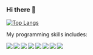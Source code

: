 ### Hi there 👋

[![Top Langs](https://github-readme-stats.vercel.app/api/top-langs/?username=anuraghazra&layout=compact)](https://github.com/anuraghazra/github-readme-stats)

My programming skills includes:

<img align=left src="https://img.shields.io/badge/HTML5-E34F26?style=for-the-badge&logo=html5&logoColor=white"/>
<img align=left src="https://img.shields.io/badge/CSS3-1572B6?style=for-the-badge&logo=css3&logoColor=white"/>
<img align=left src="https://img.shields.io/badge/React-20232A?style=for-the-badge&logo=react&logoColor=61DAFB"/>
<img align=left src="https://img.shields.io/badge/JavaScript-323330?style=for-the-badge&logo=javascript&logoColor=F7DF1E"/>
<img align=left src="https://img.shields.io/badge/Node.js-339933?style=for-the-badge&logo=nodedotjs&logoColor=white"/>
<img align=left src="https://img.shields.io/badge/MongoDB-4EA94B?style=for-the-badge&logo=mongodb&logoColor=white"/>
<img align=left src="https://img.shields.io/badge/PostgreSQL-316192?style=for-the-badge&logo=postgresql&logoColor=white"/>
<img align=left src="https://img.shields.io/badge/Express.js-000000?style=for-the-badge&logo=express&logoColor=white"/>


<!--
**ShonBarkan/ShonBarkan** is a ✨ _special_ ✨ repository because its `README.md` (this file) appears on your GitHub profile.

Here are some ideas to get you started:

- 🔭 I’m currently working on ...
- 🌱 I’m currently learning ...
- 👯 I’m looking to collaborate on ...
- 🤔 I’m looking for help with ...
- 💬 Ask me about ...
- 📫 How to reach me: ...
- 😄 Pronouns: ...
- ⚡ Fun fact: ...
-->

